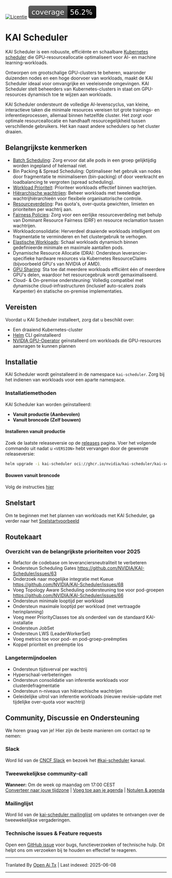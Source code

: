 [![Licentie](https://img.shields.io/badge/License-Apache_2.0-blue.svg)](LICENSE) [![Coverage](https://github.com/NVIDIA/KAI-Scheduler/raw/coverage-badge/badges/coverage.svg)](https://github.com/NVIDIA/KAI-Scheduler/blob/main/.github/workflows/update-coverage-badge.yaml)
# KAI Scheduler
KAI Scheduler is een robuuste, efficiënte en schaalbare [Kubernetes scheduler](https://kubernetes.io/docs/concepts/scheduling-eviction/kube-scheduler/) die GPU-resourceallocatie optimaliseert voor AI- en machine learning-workloads.

Ontworpen om grootschalige GPU-clusters te beheren, waaronder duizenden nodes en een hoge doorvoer van workloads, maakt de KAI Scheduler ideaal voor omvangrijke en veeleisende omgevingen.
KAI Scheduler stelt beheerders van Kubernetes-clusters in staat om GPU-resources dynamisch toe te wijzen aan workloads.

KAI Scheduler ondersteunt de volledige AI-levenscyclus, van kleine, interactieve taken die minimale resources vereisen tot grote trainings- en inferentieprocessen, allemaal binnen hetzelfde cluster.
Het zorgt voor optimale resourceallocatie en handhaaft resourcegelijkheid tussen verschillende gebruikers.
Het kan naast andere schedulers op het cluster draaien.

## Belangrijkste kenmerken
* [Batch Scheduling](docs/batch/README.md): Zorg ervoor dat alle pods in een groep gelijktijdig worden ingepland of helemaal niet.
* Bin Packing & Spread Scheduling: Optimaliseer het gebruik van nodes door fragmentatie te minimaliseren (bin-packing) of door veerkracht en loadbalancing te vergroten (spread scheduling).
* [Workload Prioriteit](docs/priority/README.md): Prioriteer workloads effectief binnen wachtrijen.
* [Hiërarchische wachtrijen](docs/queues/README.md): Beheer workloads met tweeledige wachtrijhiërarchieën voor flexibele organisatorische controle.
* [Resourceverdeling](docs/fairness/README.md#resource-division-algorithm): Pas quota's, over-quota gewichten, limieten en prioriteiten per wachtrij aan.
* [Fairness Policies](docs/fairness/README.md#reclaim-strategies): Zorg voor een eerlijke resourceverdeling met behulp van Dominant Resource Fairness (DRF) en resource reclamation tussen wachtrijen.
* Workloadconsolidatie: Herverdeel draaiende workloads intelligent om fragmentatie te verminderen en het clustergebruik te verhogen.
* [Elastische Workloads](docs/elastic/README.md): Schaal workloads dynamisch binnen gedefinieerde minimale en maximale aantallen pods.
* Dynamische Resource Allocatie (DRA): Ondersteun leverancier-specifieke hardware resources via Kubernetes ResourceClaims (bijvoorbeeld GPU's van NVIDIA of AMD).
* [GPU Sharing](docs/gpu-sharing/README.md): Sta toe dat meerdere workloads efficiënt één of meerdere GPU's delen, waardoor het resourcegebruik wordt gemaximaliseerd.
* Cloud- & On-premise ondersteuning: Volledig compatibel met dynamische cloud-infrastructuren (inclusief auto-scalers zoals Karpenter) én statische on-premise implementaties.

## Vereisten
Voordat u KAI Scheduler installeert, zorg dat u beschikt over:

- Een draaiend Kubernetes-cluster
- [Helm](https://helm.sh/docs/intro/install) CLI geïnstalleerd
- [NVIDIA GPU-Operator](https://github.com/NVIDIA/gpu-operator) geïnstalleerd om workloads die GPU-resources aanvragen te kunnen plannen

## Installatie
KAI Scheduler wordt geïnstalleerd in de namespace `kai-scheduler`. Zorg bij het indienen van workloads voor een aparte namespace.

### Installatiemethoden
KAI Scheduler kan worden geïnstalleerd:

- **Vanuit productie (Aanbevolen)**
- **Vanuit broncode (Zelf bouwen)**

#### Installeren vanuit productie
Zoek de laatste releaseversie op de [releases](https://github.com/NVIDIA/KAI-Scheduler/releases) pagina.
Voer het volgende commando uit nadat u `<VERSION>` hebt vervangen door de gewenste releaseversie:
```sh
helm upgrade -i kai-scheduler oci://ghcr.io/nvidia/kai-scheduler/kai-scheduler -n kai-scheduler --create-namespace --version <VERSION>
```
#### Bouwen vanuit broncode
Volg de instructies [hier](docs/developer/building-from-source.md)

## Snelstart
Om te beginnen met het plannen van workloads met KAI Scheduler, ga verder naar het [Snelstartvoorbeeld](docs/quickstart/README.md)

## Routekaart

### Overzicht van de belangrijkste prioriteiten voor 2025
* Refactor de codebase om leveranciersneutraliteit te verbeteren
* Ondersteun Scheduling Gates https://github.com/NVIDIA/KAI-Scheduler/issues/63
* Onderzoek naar mogelijke integratie met Kueue https://github.com/NVIDIA/KAI-Scheduler/issues/68
* Voeg Topology Aware Scheduling ondersteuning toe voor pod-groepen https://github.com/NVIDIA/KAI-Scheduler/issues/66
* Ondersteun minimale looptijd per workload
* Ondersteun maximale looptijd per workload (met vertraagde herinplanning)
* Voeg meer PriorityClasses toe als onderdeel van de standaard KAI-installatie
* Ondersteun JobSet
* Ondersteun LWS (LeaderWorkerSet)
* Voeg metrics toe voor pod- en pod-groep-preëmpties
* Koppel prioriteit en preëmptie los

### Langetermijndoelen
* Ondersteun tijdsverval per wachtrij
* Hyperschaal-verbeteringen
* Ondersteun consolidatie van inferentie workloads voor clusterdefragmentatie
* Ondersteun n-niveaus van hiërarchische wachtrijen
* Geleidelijke uitrol van inferentie workloads (nieuwe revisie-update met tijdelijke over-quota voor wachtrij)

## Community, Discussie en Ondersteuning

We horen graag van je! Hier zijn de beste manieren om contact op te nemen:

### Slack
Word lid van de [CNCF Slack](https://communityinviter.com/apps/cloud-native/cncf) en bezoek het [#kai-scheduler](https://cloud-native.slack.com/archives/kai-scheduler) kanaal.

### Tweewekelijkse community-call  
**Wanneer:** Om de week op maandag om 17:00 CEST  
[Converteer naar jouw tijdzone](https://dateful.com/time-zone-converter?t=17&tz2=Germany) | [Voeg toe aan je agenda](https://calendar.google.com/calendar/event?action=TEMPLATE&tmeid=N2Q2bjhoNXAzMGc0cWpnZTQ4OGtpdXFhanFfMjAyNTA2MDlUMTUwMDAwWiAxZjQ2OTZiOWVlM2JiMWE1ZWIzMTAwODBkNDZiZmMwMDZjNTUxYWFiZmU1YTM3ZGM2YTc0NTFhYmNhMmE1ODk0QGc&tmsrc=1f4696b9ee3bb1a5eb310080d46bfc006c551aabfe5a37dc6a7451abca2a5894%40group.calendar.google.com&scp=ALL)  | [Notulen & agenda](https://docs.google.com/document/d/13K7NGdPebOstlrsif1YLjGz1x-aJafMXeIgqbO7WghI/edit?usp=sharing)

### Mailinglijst  
Word lid van de [kai-scheduler mailinglijst](https://groups.google.com/g/kai-scheduler) om updates te ontvangen over de tweewekelijkse vergaderingen.

### Technische issues & Feature requests  
Open een [GitHub issue](https://github.com/NVIDIA/KAI-Scheduler/issues/new/choose) voor bugs, functieverzoeken of technische hulp. Dit helpt ons om verzoeken bij te houden en effectief te reageren.



---


Tranlated By [Open Ai Tx](https://github.com/OpenAiTx/OpenAiTx) | Last indexed: 2025-06-08


---